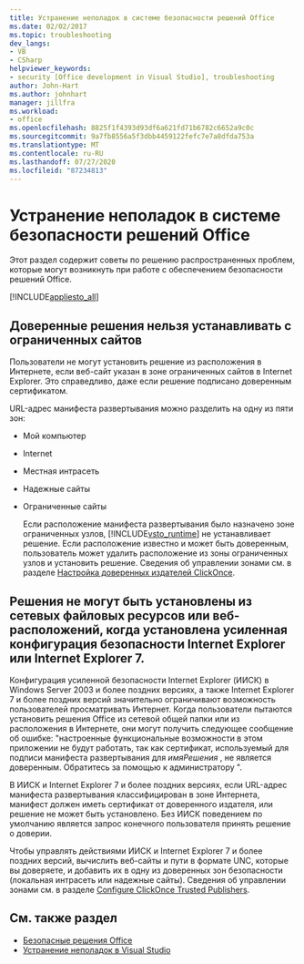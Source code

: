 ```yaml
---
title: Устранение неполадок в системе безопасности решений Office
ms.date: 02/02/2017
ms.topic: troubleshooting
dev_langs:
- VB
- CSharp
helpviewer_keywords:
- security [Office development in Visual Studio], troubleshooting
author: John-Hart
ms.author: johnhart
manager: jillfra
ms.workload:
- office
ms.openlocfilehash: 8825f1f4393d93df6a621fd71b6782c6652a9c0c
ms.sourcegitcommit: 9a7fb8556a5f3dbb4459122fefc7e7a8dfda753a
ms.translationtype: MT
ms.contentlocale: ru-RU
ms.lasthandoff: 07/27/2020
ms.locfileid: "87234813"
---
```

# <a name="troubleshoot-office-solution-security"></a>Устранение неполадок в системе безопасности решений Office
  Этот раздел содержит советы по решению распространенных проблем, которые могут возникнуть при работе с обеспечением безопасности решений Office.

 [!INCLUDE[appliesto_all](../vsto/includes/appliesto-all-md.md)]

## <a name="trusted-solutions-cannot-be-installed-from-restricted-sites"></a>Доверенные решения нельзя устанавливать с ограниченных сайтов
 Пользователи не могут установить решение из расположения в Интернете, если веб-сайт указан в зоне ограниченных сайтов в Internet Explorer. Это справедливо, даже если решение подписано доверенным сертификатом.

 URL-адрес манифеста развертывания можно разделить на одну из пяти зон:

- Мой компьютер

- Internet

- Местная интрасеть

- Надежные сайты

- Ограниченные сайты

  Если расположение манифеста развертывания было назначено зоне ограниченных узлов, [!INCLUDE[vsto_runtime](../vsto/includes/vsto-runtime-md.md)] не устанавливает решение. Если расположение известно и может быть доверенным, пользователь может удалить расположение из зоны ограниченных узлов и установить решение. Сведения об управлении зонами см. в разделе [Настройка доверенных издателей ClickOnce](/previous-versions/dotnet/articles/ms996418(v=msdn.10)).

## <a name="solutions-cannot-be-installed-from-network-file-shares-or-web-locations-when-internet-explorer-enhanced-security-configuration-or-internet-explorer-7-is-installed"></a>Решения не могут быть установлены из сетевых файловых ресурсов или веб-расположений, когда установлена усиленная конфигурация безопасности Internet Explorer или Internet Explorer 7.
 Конфигурация усиленной безопасности Internet Explorer (ИИСК) в Windows Server 2003 и более поздних версиях, а также Internet Explorer 7 и более поздних версий значительно ограничивают возможность пользователей просматривать Интернет. Когда пользователи пытаются установить решения Office из сетевой общей папки или из расположения в Интернете, они могут получить следующее сообщение об ошибке: "настроенные функциональные возможности в этом приложении не будут работать, так как сертификат, используемый для подписи манифеста развертывания для *имяРешения* , не является доверенным. Обратитесь за помощью к администратору ".

 В ИИСК и Internet Explorer 7 и более поздних версиях, если URL-адрес манифеста развертывания классифицирован в зоне Интернета, манифест должен иметь сертификат от доверенного издателя, или решение не может быть установлено. Без ИИСК поведением по умолчанию является запрос конечного пользователя принять решение о доверии.

 Чтобы управлять действиями ИИСК и Internet Explorer 7 и более поздних версий, вычислить веб-сайты и пути в формате UNC, которые вы доверяете, и добавить их в одну из доверенных зон безопасности (локальная интрасеть или надежные сайты). Сведения об управлении зонами см. в разделе [Configure ClickOnce Trusted Publishers](/previous-versions/dotnet/articles/ms996418(v=msdn.10)).

## <a name="see-also"></a>См. также раздел
- [Безопасные решения Office](../vsto/securing-office-solutions.md)
- [Устранение неполадок в Visual Studio](/troubleshoot/visualstudio/welcome-visual-studio/)
